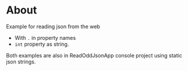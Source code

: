 ﻿# About

Example for reading json from the web

- With `.` in property names
- `int` property as string.

Both examples are also in ReadOddJsonApp console project using static json strings.

